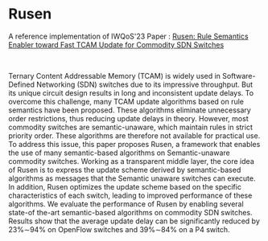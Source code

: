 # Rusen

A reference implementation of IWQoS'23 Paper :  [Rusen: Rule Semantics Enabler toward Fast TCAM Update for Commodity SDN Switches](https://ieeexplore.ieee.org/abstract/document/10188797)

    

Ternary Content Addressable Memory (TCAM) is widely used in Software-Defined Networking (SDN) switches due to its impressive throughput. But its unique circuit design results in long and inconsistent update delays. To overcome this challenge, many TCAM update algorithms based on rule semantics have been proposed. These algorithms eliminate unnecessary order restrictions, thus reducing update delays in theory. However, most commodity switches are semantic-unaware, which maintain rules in strict priority order. These algorithms are therefore not available for practical use. To address this issue, this paper proposes Rusen, a framework that enables the use of many semantic-based algorithms on Semantic-unaware commodity switches. Working as a transparent middle layer, the core idea of Rusen is to express the update scheme derived by semantic-based algorithms as messages that the Semantic unaware switches can execute. In addition, Rusen optimizes the update scheme based on the specific characteristics of each switch, leading to improved performance of these algorithms. We evaluate the performance of Rusen by enabling several state-of the-art semantic-based algorithms on commodity SDN switches. Results show that the average update delay can be significantly reduced by 23%∼94% on OpenFlow switches and 39%∼84% on a P4 switch.
